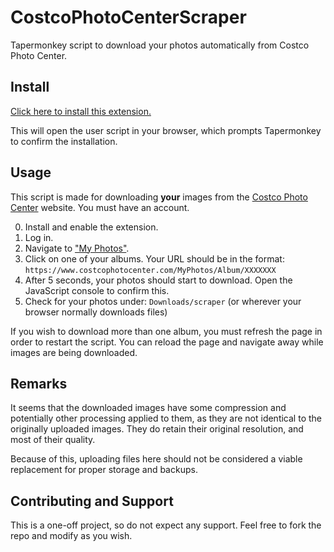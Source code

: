 # CostcoPhotoCenterScraper

Tapermonkey script to download your photos automatically from Costco Photo Center.

## Install

[Click here to install this extension.][install]

This will open the user script in your browser, which prompts Tapermonkey to confirm the installation.

[install]: https://github.com/Chris-Johnston/CostcoPhotoCenterScraper/raw/master/costco_scraper.user.js

## Usage

This script is made for downloading **your** images from the [Costco Photo Center][costco] website.
You must have an account.

0. Install and enable the extension.
1. Log in.
2. Navigate to ["My Photos"][photos].
3. Click on one of your albums. Your URL should be in the format: `https://www.costcophotocenter.com/MyPhotos/Album/XXXXXXX`
4. After 5 seconds, your photos should start to download. Open the JavaScript console to confirm this.
5. Check for your photos under: `Downloads/scraper` (or wherever your browser normally downloads files)

If you wish to download more than one album, you must refresh the page in order to restart the script.
You can reload the page and navigate away while images are being downloaded.

[costco]: https://www.costcophotocenter.com/
[photos]: https://www.costcophotocenter.com/MyPhotos/

## Remarks

It seems that the downloaded images have some compression and potentially other processing applied to them,
as they are not identical to the originally uploaded images. They do retain their original resolution, and most
of their quality.

Because of this, uploading files here should not be considered a viable replacement for proper storage and backups.

## Contributing and Support

This is a one-off project, so do not expect any support. Feel free to fork the repo and modify as you wish.